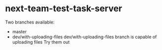 # next-team-test-task-server

Two branches available:

- master
- dev/with-uploading-files
  dev/with-uploading-files branch is capable of uploading files
  Try them out
